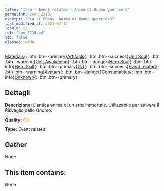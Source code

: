 ```yaml
---
title: "Item - Event related - Anima di Gnomo guerriero"
permalink: /con_2218/
excerpt: "Era of Chaos  Anima di Gnomo guerriero"
last_modified_at: 2021-07-13
locale: it
ref: "con_2218.md"
toc: false
classes: wide
---
```

 [Materials](/ItemsIT/){: .btn .btn--primary}[Artifacts](/ItemsIT/Artifacts/){: .btn .btn--success}[Unit Soul](/ItemsIT/UnitSoul/){: .btn .btn--warning}[Unit Awakening](/ItemsIT/UnitAwakening/){: .btn .btn--danger}[Hero Soul](/ItemsIT/HeroSoul/){: .btn .btn--info}[Hero Skill](/ItemsIT/HeroSkill/){: .btn .btn--primary}[Gift](/ItemsIT/Gift/){: .btn .btn--success}[Event related](/ItemsIT/Events/){: .btn .btn--warning}[Avatars](/ItemsIT/Avatars/){: .btn .btn--danger}[Consumables](/ItemsIT/Consumables/){: .btn .btn--info}[Unknown](/ItemsIT/Unknown/){: .btn .btn--primary}

## Dettagli
 **Descrizione:** L'antica anima di un eroe immortale. Utilizzabile per attivare il Risveglio dello Gnomo.

 **Quality:** <span style="color: #FF8C00">OK</span>

 **Type:** Event related

## Gather

  None

## This item contains:

  None

